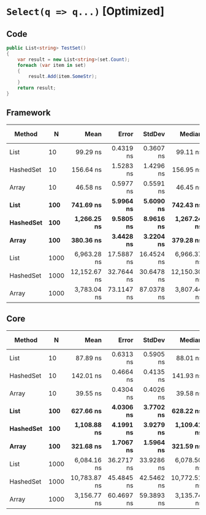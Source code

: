 # `Select(q => q...)` [Optimized]

## Code
```csharp
public List<string> TestSet()
{
    var result = new List<string>(set.Count);
    foreach (var item in set)
    {
        result.Add(item.SomeStr);
    }
    return result;
}
```

## Framework
|    Method |    N |         Mean |      Error |     StdDev |       Median |          Min |          Max |  Gen 0 |  Gen 1 | Gen 2 | Allocated |
|---------- |----- |-------------:|-----------:|-----------:|-------------:|-------------:|-------------:|-------:|-------:|------:|----------:|
|      List |   10 |     99.29 ns |  0.4319 ns |  0.3607 ns |     99.11 ns |     98.94 ns |    100.25 ns | 0.0304 |      - |     - |     144 B |
| HashedSet |   10 |    156.64 ns |  1.5283 ns |  1.4296 ns |    156.95 ns |    154.32 ns |    158.48 ns | 0.0389 |      - |     - |     184 B |
|     Array |   10 |     46.58 ns |  0.5977 ns |  0.5591 ns |     46.45 ns |     45.93 ns |     47.52 ns | 0.0305 |      - |     - |     144 B |
|      **List** |  **100** |    **741.69 ns** |  **5.9964 ns** |  **5.6090 ns** |    **742.43 ns** |    **727.65 ns** |    **750.31 ns** | **0.1822** |      **-** |     **-** |     **864 B** |
| **HashedSet** |  **100** |  **1,266.25 ns** |  **9.5805 ns** |  **8.9616 ns** |  **1,267.24 ns** |  **1,245.83 ns** |  **1,277.47 ns** | **0.1907** |      **-** |     **-** |     **904 B** |
|     **Array** |  **100** |    **380.36 ns** |  **3.4428 ns** |  **3.2204 ns** |    **379.28 ns** |    **376.46 ns** |    **385.29 ns** | **0.1826** |      **-** |     **-** |     **864 B** |
|      List | 1000 |  6,963.28 ns | 17.5887 ns | 16.4524 ns |  6,966.37 ns |  6,935.88 ns |  6,991.13 ns | 1.7014 | 0.0076 |     - |    8066 B |
| HashedSet | 1000 | 12,152.67 ns | 32.7644 ns | 30.6478 ns | 12,150.30 ns | 12,109.03 ns | 12,200.46 ns | 1.7090 | 0.0153 |     - |    8108 B |
|     Array | 1000 |  3,783.04 ns | 73.1147 ns | 87.0378 ns |  3,807.44 ns |  3,652.67 ns |  3,911.37 ns | 1.7052 | 0.0038 |     - |    8066 B |

## Core
|    Method |    N |         Mean |      Error |     StdDev |       Median |          Min |          Max |  Gen 0 |  Gen 1 | Gen 2 | Allocated |
|---------- |----- |-------------:|-----------:|-----------:|-------------:|-------------:|-------------:|-------:|-------:|------:|----------:|
|      List |   10 |     87.89 ns |  0.6313 ns |  0.5905 ns |     88.01 ns |     86.75 ns |     88.65 ns | 0.0304 |      - |     - |     144 B |
| HashedSet |   10 |    142.01 ns |  0.4664 ns |  0.4135 ns |    141.93 ns |    141.21 ns |    142.78 ns | 0.0389 |      - |     - |     184 B |
|     Array |   10 |     39.55 ns |  0.4304 ns |  0.4026 ns |     39.58 ns |     38.92 ns |     40.38 ns | 0.0305 |      - |     - |     144 B |
|      **List** |  **100** |    **627.66 ns** |  **4.0306 ns** |  **3.7702 ns** |    **628.22 ns** |    **621.37 ns** |    **634.60 ns** | **0.1822** |      **-** |     **-** |     **864 B** |
| **HashedSet** |  **100** |  **1,108.88 ns** |  **4.1991 ns** |  **3.9279 ns** |  **1,109.41 ns** |  **1,100.82 ns** |  **1,115.73 ns** | **0.1907** |      **-** |     **-** |     **904 B** |
|     **Array** |  **100** |    **321.68 ns** |  **1.7067 ns** |  **1.5964 ns** |    **321.59 ns** |    **319.35 ns** |    **325.31 ns** | **0.1826** |      **-** |     **-** |     **864 B** |
|      List | 1000 |  6,084.16 ns | 36.2717 ns | 33.9286 ns |  6,078.50 ns |  6,032.67 ns |  6,130.66 ns | 1.7014 | 0.0076 |     - |    8064 B |
| HashedSet | 1000 | 10,783.87 ns | 45.4845 ns | 42.5462 ns | 10,772.51 ns | 10,723.10 ns | 10,869.76 ns | 1.7090 | 0.0153 |     - |    8104 B |
|     Array | 1000 |  3,156.77 ns | 60.4697 ns | 59.3893 ns |  3,135.74 ns |  3,090.05 ns |  3,270.29 ns | 1.7052 | 0.0038 |     - |    8064 B |